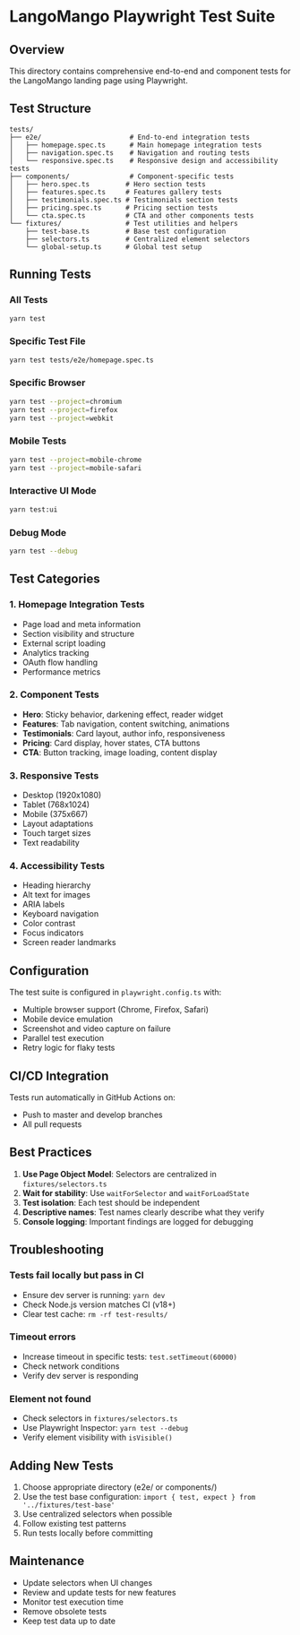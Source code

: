 # LangoMango Playwright Test Suite

## Overview

This directory contains comprehensive end-to-end and component tests for the LangoMango landing page using Playwright.

## Test Structure

```
tests/
├── e2e/                      # End-to-end integration tests
│   ├── homepage.spec.ts      # Main homepage integration tests
│   ├── navigation.spec.ts    # Navigation and routing tests
│   └── responsive.spec.ts    # Responsive design and accessibility tests
├── components/               # Component-specific tests
│   ├── hero.spec.ts         # Hero section tests
│   ├── features.spec.ts     # Features gallery tests
│   ├── testimonials.spec.ts # Testimonials section tests
│   ├── pricing.spec.ts      # Pricing section tests
│   └── cta.spec.ts          # CTA and other components tests
└── fixtures/                # Test utilities and helpers
    ├── test-base.ts         # Base test configuration
    ├── selectors.ts         # Centralized element selectors
    └── global-setup.ts      # Global test setup

```

## Running Tests

### All Tests
```bash
yarn test
```

### Specific Test File
```bash
yarn test tests/e2e/homepage.spec.ts
```

### Specific Browser
```bash
yarn test --project=chromium
yarn test --project=firefox
yarn test --project=webkit
```

### Mobile Tests
```bash
yarn test --project=mobile-chrome
yarn test --project=mobile-safari
```

### Interactive UI Mode
```bash
yarn test:ui
```

### Debug Mode
```bash
yarn test --debug
```

## Test Categories

### 1. Homepage Integration Tests
- Page load and meta information
- Section visibility and structure
- External script loading
- Analytics tracking
- OAuth flow handling
- Performance metrics

### 2. Component Tests
- **Hero**: Sticky behavior, darkening effect, reader widget
- **Features**: Tab navigation, content switching, animations
- **Testimonials**: Card layout, author info, responsiveness
- **Pricing**: Card display, hover states, CTA buttons
- **CTA**: Button tracking, image loading, content display

### 3. Responsive Tests
- Desktop (1920x1080)
- Tablet (768x1024)
- Mobile (375x667)
- Layout adaptations
- Touch target sizes
- Text readability

### 4. Accessibility Tests
- Heading hierarchy
- Alt text for images
- ARIA labels
- Keyboard navigation
- Color contrast
- Focus indicators
- Screen reader landmarks

## Configuration

The test suite is configured in `playwright.config.ts` with:
- Multiple browser support (Chrome, Firefox, Safari)
- Mobile device emulation
- Screenshot and video capture on failure
- Parallel test execution
- Retry logic for flaky tests

## CI/CD Integration

Tests run automatically in GitHub Actions on:
- Push to master and develop branches
- All pull requests

## Best Practices

1. **Use Page Object Model**: Selectors are centralized in `fixtures/selectors.ts`
2. **Wait for stability**: Use `waitForSelector` and `waitForLoadState`
3. **Test isolation**: Each test should be independent
4. **Descriptive names**: Test names clearly describe what they verify
5. **Console logging**: Important findings are logged for debugging

## Troubleshooting

### Tests fail locally but pass in CI
- Ensure dev server is running: `yarn dev`
- Check Node.js version matches CI (v18+)
- Clear test cache: `rm -rf test-results/`

### Timeout errors
- Increase timeout in specific tests: `test.setTimeout(60000)`
- Check network conditions
- Verify dev server is responding

### Element not found
- Check selectors in `fixtures/selectors.ts`
- Use Playwright Inspector: `yarn test --debug`
- Verify element visibility with `isVisible()`

## Adding New Tests

1. Choose appropriate directory (e2e/ or components/)
2. Use the test base configuration: `import { test, expect } from '../fixtures/test-base'`
3. Use centralized selectors when possible
4. Follow existing test patterns
5. Run tests locally before committing

## Maintenance

- Update selectors when UI changes
- Review and update tests for new features
- Monitor test execution time
- Remove obsolete tests
- Keep test data up to date